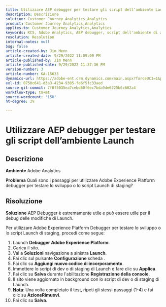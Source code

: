 ```yaml
---
title: Utilizzare AEP debugger per testare gli script dell’ambiente Launch
description: Descrizione
solution: Customer Journey Analytics,Analytics
product: Customer Journey Analytics,Analytics
applies-to: Customer Journey Analytics,Analytics
keywords: KCS, Adobe Analytics, AEP debugger, script dell'ambiente di avvio di test, Adobe Experience Platform, come
resolution: Resolution
internal-notes: null
bug: false
article-created-by: Jim Menn
article-created-date: 9/29/2022 11:09:09 PM
article-published-by: Jim Menn
article-published-date: 9/29/2022 11:37:36 PM
version-number: 3
article-number: KA-15633
dynamics-url: https://adobe-ent.crm.dynamics.com/main.aspx?forceUCI=1&pagetype=entityrecord&etn=knowledgearticle&id=82e3aeb3-4b40-ed11-9db1-0022480866ad
exl-id: 0750c641-d3a3-4234-9305-fe6f5fc33aed
source-git-commit: 7f0f5035ea7cebd60f6ec7bda9de6225b6c602a4
workflow-type: tm+mt
source-wordcount: '158'
ht-degree: 3%

---
```


# Utilizzare AEP debugger per testare gli script dell’ambiente Launch

## Descrizione


<b>Ambiente</b>
Adobe Analytics

<b>Problema</b>
Quali sono i passaggi per utilizzare Adobe Experience Platform debugger per testare lo sviluppo o lo script Launch di staging?


## Risoluzione


<b>Soluzione</b>
AEP Debugger è estremamente utile e può essere utile per il debug delle modifiche di Launch.

Per utilizzare Adobe Experience Platform Debugger per testare lo sviluppo o lo script Launch di staging, procedi come segue:

1. Launch <b>Debugger Adobe Experience Platform</b>.
2. Carica il sito.
3. Vai a <b>Soluzioni</b> navigazione a sinistra  <b>Launch</b>.
4. Fai clic sul pulsante <b>Configurazione</b> scheda .
5. Fai clic su <b>Aggiungi nuovo codice di incorporamento</b>.
6. Immettere lo script di dev o di staging di Launch e fare clic su <b>Applica</b>.
7. Fai clic su <b>Salva</b> durante l&#39;abilitazione <b>Registrazione della console</b>.
8. Il sito viene aggiornato in background con lo script di dev o di staging di Launch.
9. <b><u>Nota</u></b>: Una volta completato il test, ripeti gli stessi passaggi (1-4) e fai clic su <b>Azione</b><b>Rimuovi</b>.
10. Fai clic su <b>Salva</b>.
